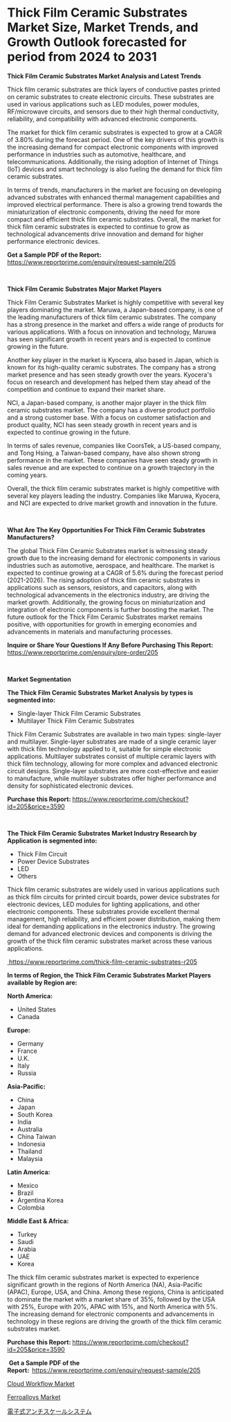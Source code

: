 <p><h1>Thick Film Ceramic Substrates Market Size, Market Trends, and Growth Outlook forecasted for period from 2024 to 2031</h1></p><p><strong>Thick Film Ceramic Substrates Market Analysis and Latest Trends</strong></p>
<p><p>Thick film ceramic substrates are thick layers of conductive pastes printed on ceramic substrates to create electronic circuits. These substrates are used in various applications such as LED modules, power modules, RF/microwave circuits, and sensors due to their high thermal conductivity, reliability, and compatibility with advanced electronic components.</p><p>The market for thick film ceramic substrates is expected to grow at a CAGR of 3.80% during the forecast period. One of the key drivers of this growth is the increasing demand for compact electronic components with improved performance in industries such as automotive, healthcare, and telecommunications. Additionally, the rising adoption of Internet of Things (IoT) devices and smart technology is also fueling the demand for thick film ceramic substrates.</p><p>In terms of trends, manufacturers in the market are focusing on developing advanced substrates with enhanced thermal management capabilities and improved electrical performance. There is also a growing trend towards the miniaturization of electronic components, driving the need for more compact and efficient thick film ceramic substrates. Overall, the market for thick film ceramic substrates is expected to continue to grow as technological advancements drive innovation and demand for higher performance electronic devices.</p></p>
<p><strong>Get a Sample PDF of the Report:&nbsp;</strong> <a href="https://www.reportprime.com/enquiry/request-sample/205">https://www.reportprime.com/enquiry/request-sample/205</a></p>
<p>&nbsp;</p>
<p><strong>Thick Film Ceramic Substrates Major Market Players</strong></p>
<p><p>Thick Film Ceramic Substrates Market is highly competitive with several key players dominating the market. Maruwa, a Japan-based company, is one of the leading manufacturers of thick film ceramic substrates. The company has a strong presence in the market and offers a wide range of products for various applications. With a focus on innovation and technology, Maruwa has seen significant growth in recent years and is expected to continue growing in the future.</p><p>Another key player in the market is Kyocera, also based in Japan, which is known for its high-quality ceramic substrates. The company has a strong market presence and has seen steady growth over the years. Kyocera's focus on research and development has helped them stay ahead of the competition and continue to expand their market share.</p><p>NCI, a Japan-based company, is another major player in the thick film ceramic substrates market. The company has a diverse product portfolio and a strong customer base. With a focus on customer satisfaction and product quality, NCI has seen steady growth in recent years and is expected to continue growing in the future.</p><p>In terms of sales revenue, companies like CoorsTek, a US-based company, and Tong Hsing, a Taiwan-based company, have also shown strong performance in the market. These companies have seen steady growth in sales revenue and are expected to continue on a growth trajectory in the coming years.</p><p>Overall, the thick film ceramic substrates market is highly competitive with several key players leading the industry. Companies like Maruwa, Kyocera, and NCI are expected to drive market growth and innovation in the future.</p></p>
<p>&nbsp;</p>
<p><strong>What Are The Key Opportunities For Thick Film Ceramic Substrates Manufacturers?</strong></p>
<p><p>The global Thick Film Ceramic Substrates market is witnessing steady growth due to the increasing demand for electronic components in various industries such as automotive, aerospace, and healthcare. The market is expected to continue growing at a CAGR of 5.6% during the forecast period (2021-2026). The rising adoption of thick film ceramic substrates in applications such as sensors, resistors, and capacitors, along with technological advancements in the electronics industry, are driving the market growth. Additionally, the growing focus on miniaturization and integration of electronic components is further boosting the market. The future outlook for the Thick Film Ceramic Substrates market remains positive, with opportunities for growth in emerging economies and advancements in materials and manufacturing processes.</p></p>
<p><strong>Inquire or Share Your Questions If Any Before Purchasing This Report:</strong> <a href="https://www.reportprime.com/enquiry/pre-order/205">https://www.reportprime.com/enquiry/pre-order/205</a></p>
<p>&nbsp;</p>
<p><strong>Market Segmentation</strong></p>
<p><strong>The Thick Film Ceramic Substrates Market Analysis by types is segmented into:</strong></p>
<p><ul><li>Single-layer Thick Film Ceramic Substrates</li><li>Multilayer Thick Film Ceramic Substrates</li></ul></p>
<p><p>Thick Film Ceramic Substrates are available in two main types: single-layer and multilayer. Single-layer substrates are made of a single ceramic layer with thick film technology applied to it, suitable for simple electronic applications. Multilayer substrates consist of multiple ceramic layers with thick film technology, allowing for more complex and advanced electronic circuit designs. Single-layer substrates are more cost-effective and easier to manufacture, while multilayer substrates offer higher performance and density for sophisticated electronic devices.</p></p>
<p><strong>Purchase this Report:&nbsp;</strong><a href="https://www.reportprime.com/checkout?id=205&price=3590">https://www.reportprime.com/checkout?id=205&price=3590</a></p>
<p>&nbsp;</p>
<p><strong>The Thick Film Ceramic Substrates Market Industry Research by Application is segmented into:</strong></p>
<p><ul><li>Thick Film Circuit</li><li>Power Device Substrates</li><li>LED</li><li>Others</li></ul></p>
<p><p>Thick film ceramic substrates are widely used in various applications such as thick film circuits for printed circuit boards, power device substrates for electronic devices, LED modules for lighting applications, and other electronic components. These substrates provide excellent thermal management, high reliability, and efficient power distribution, making them ideal for demanding applications in the electronics industry. The growing demand for advanced electronic devices and components is driving the growth of the thick film ceramic substrates market across these various applications.</p></p>
<p><a href="https://www.reportprime.com/thick-film-ceramic-substrates-r205">&nbsp;https://www.reportprime.com/thick-film-ceramic-substrates-r205</a></p>
<p><strong>In terms of Region, the Thick Film Ceramic Substrates Market Players available by Region are:</strong></p>
<p>
    <p> <strong> North America: </strong>
        <ul>
            <li>United States</li>
            <li>Canada</li>
        </ul>
        </p> 
    <p> <strong> Europe: </strong>
        <ul>
            <li>Germany</li>
            <li>France</li>
            <li>U.K.</li>
            <li>Italy</li>
            <li>Russia</li>
        </ul>
        </p> 
    <p> <strong> Asia-Pacific: </strong>
        <ul>
            <li>China</li>
            <li>Japan</li>
            <li>South Korea</li>
            <li>India</li>
            <li>Australia</li>
            <li>China Taiwan</li>
            <li>Indonesia</li>
            <li>Thailand</li>
            <li>Malaysia</li>
        </ul>
        </p> 
    <p> <strong> Latin America: </strong>
        <ul>
            <li>Mexico</li>
            <li>Brazil</li>
            <li>Argentina Korea</li>
            <li>Colombia</li>
        </ul>
        </p> 
    <p> <strong> Middle East & Africa: </strong>
        <ul>
            <li>Turkey</li>
            <li>Saudi</li>
            <li>Arabia</li>
            <li>UAE</li>
            <li>Korea</li>
        </ul>
    </p>
    </p>
<p><p>The thick film ceramic substrates market is expected to experience significant growth in the regions of North America (NA), Asia-Pacific (APAC), Europe, USA, and China. Among these regions, China is anticipated to dominate the market with a market share of 35%, followed by the USA with 25%, Europe with 20%, APAC with 15%, and North America with 5%. The increasing demand for electronic components and advancements in technology in these regions are driving the growth of the thick film ceramic substrates market.</p></p>
<p><strong>Purchase this Report: </strong><a href="https://www.reportprime.com/checkout?id=205&price=3590">https://www.reportprime.com/checkout?id=205&price=3590</a></p>
<p>&nbsp;<strong>Get a Sample PDF of the Report:&nbsp;&nbsp;</strong><a href="https://www.reportprime.com/enquiry/request-sample/205">https://www.reportprime.com/enquiry/request-sample/205</a></p>
<p><strong></strong></p>
<p><p><a href="https://view.publitas.com/reportprime-1/cloud-workflow-market-outlook-industry-overview-and-forecast-2024-to-2031/">Cloud Workflow Market</a></p><p><a href="https://github.com/ElmoRunolfsson2023/Market-Research-Report-List-1/blob/main/ferroalloys-market.md">Ferroalloys Market</a></p><p><a href="https://github.com/BrionnaBoyle/Market-Research-Report-List-1/blob/main/103747869865.md">電子式アンチスケールシステム</a></p></p>
